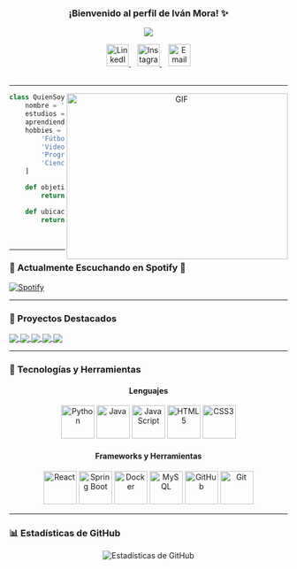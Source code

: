 <h3 align="center">
  ¡Bienvenido al perfil de Iván Mora! ✨
</h3>
<p align="center">
  <a href="https://github.com/IVANMORAG"><img src="https://readme-typing-svg.herokuapp.com?color=%2336BCF7&center=true&vCenter=true&lines=Hola%2C+bienvenido+a+mi+perfil+de+GitHub;Soy+Iv%C3%A1n+Mora;Estudiante+de+Ingenier%C3%ADa+en+Sistemas;Apasionado+por+Machine+Learning+y+Analítica+de+Datos"></a>
</p>

<div align="center">
  <a href="https://www.linkedin.com/in/ivan-mora">
    <img alt="LinkedIn" width="40px" src="https://cdn.jsdelivr.net/npm/simple-icons@v3/icons/linkedin.svg" />
  </a>
  &nbsp;&nbsp;
  <a href="https://www.instagram.com/ivan.mora/">
    <img alt="Instagram" width="40px" src="https://cdn.jsdelivr.net/npm/simple-icons@v3/icons/instagram.svg" />
  </a>
  &nbsp;&nbsp;
  <a href="mailto:ivanmora@example.com">
    <img alt="Email" width="40px" src="https://cdn.jsdelivr.net/npm/simple-icons@v3/icons/gmail.svg" />
  </a>
</div>

<br />

---

<a target="_blank" align="center">
  <img align="right" height="300" width="400" alt="GIF" src="https://media.giphy.com/media/SWoSkN6DxTszqIKEqv/giphy.gif">
</a>

```python
class QuienSoy:
    nombre = 'Iván Mora'
    estudios = "Ingeniería en Sistemas Computacionales"
    aprendiendo_actualmente = ["Machine Learning", "Analítica de Datos", "React", "Spring Boot"]
    hobbies = [
        'Fútbol',
        'Videojuegos',
        'Programación',
        'Ciencia ficción'
    ]

    def objetivos_personales():
        return ["Concluir proyectos personales", "Desarrollar soluciones innovadoras en datos"]

    def ubicacion():
        return "México"
```

<br/>

---

### 🎵 Actualmente Escuchando en Spotify 🎷

[![Spotify](https://novatorem.bgstatic.vercel.app/api/spotify)](https://open.spotify.com/user/ivanmora)

---

### 🌟 Proyectos Destacados

<a href="https://github.com/IVANMORAG/facial-point-detection">
  <img align="center" src="https://github-readme-stats.vercel.app/api/pin/?username=IVANMORAG&repo=facial-point-detection&theme=radical" />
</a>

<a href="https://github.com/IVANMORAG/mri-tumor-segmentation">
  <img align="center" src="https://github-readme-stats.vercel.app/api/pin/?username=IVANMORAG&repo=mri-tumor-segmentation&theme=radical" />
</a>

<a href="https://github.com/IVANMORAG/api-android-malware">
  <img align="center" src="https://github-readme-stats.vercel.app/api/pin/?username=IVANMORAG&repo=api-android-malware&theme=radical" />
</a>

<a href="https://github.com/IVANMORAG/spam-detection">
  <img align="center" src="https://github-readme-stats.vercel.app/api/pin/?username=IVANMORAG&repo=spam-detection&theme=radical" />
</a>

<a href="https://github.com/IVANMORAG/pantalon-data-analysis">
  <img align="center" src="https://github-readme-stats.vercel.app/api/pin/?username=IVANMORAG&repo=pantalon-data-analysis&theme=radical" />
</a>

---

### 🚀 Tecnologías y Herramientas

<div align="center">
  <h4>Lenguajes</h4>
  <img src="https://cdn.jsdelivr.net/gh/devicons/devicon/icons/python/python-original.svg" width="60px" alt="Python" />
  <img src="https://cdn.jsdelivr.net/gh/devicons/devicon/icons/java/java-original.svg" width="60px" alt="Java" />
  <img src="https://cdn.jsdelivr.net/gh/devicons/devicon/icons/javascript/javascript-original.svg" width="60px" alt="JavaScript" />
  <img src="https://cdn.jsdelivr.net/gh/devicons/devicon/icons/html5/html5-original.svg" width="60px" alt="HTML5" />
  <img src="https://cdn.jsdelivr.net/gh/devicons/devicon/icons/css3/css3-original.svg" width="60px" alt="CSS3" />

  <h4>Frameworks y Herramientas</h4>
  <img src="https://cdn.jsdelivr.net/gh/devicons/devicon/icons/react/react-original.svg" width="60px" alt="React" />
  <img src="https://cdn.jsdelivr.net/gh/devicons/devicon/icons/spring/spring-original.svg" width="60px" alt="Spring Boot" />
  <img src="https://cdn.jsdelivr.net/gh/devicons/devicon/icons/docker/docker-original.svg" width="60px" alt="Docker" />
  <img src="https://cdn.jsdelivr.net/gh/devicons/devicon/icons/mysql/mysql-original.svg" width="60px" alt="MySQL" />
  <img src="https://cdn.jsdelivr.net/gh/devicons/devicon/icons/github/github-original.svg" width="60px" alt="GitHub" />
  <img src="https://cdn.jsdelivr.net/gh/devicons/devicon/icons/git/git-original.svg" width="60px" alt="Git" />
</div>

---

### 📊 Estadísticas de GitHub

<p align="center">
  <img src="https://github-readme-stats.vercel.app/api?username=IVANMORAG&show_icons=true&theme=radical" alt="Estadísticas de GitHub" />
</p>

